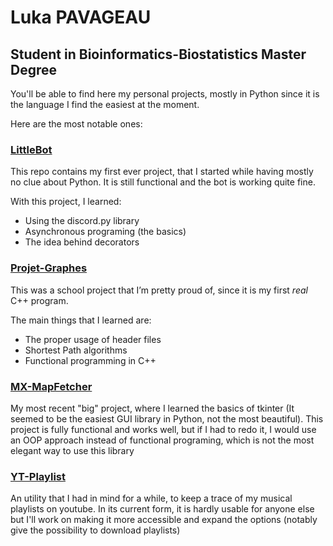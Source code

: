 # Luka PAVAGEAU
## Student in Bioinformatics-Biostatistics Master Degree

You'll be able to find here my personal projects, mostly in Python since it is the language I find the easiest at the moment.

Here are the most notable ones:

### [LittleBot](https://github.com/LukaP-BB/LittleBot)
This repo contains my first ever project, that I started while having mostly no clue about Python. It is still functional and the bot is working quite fine.

With this project, I learned:
- Using the discord.py library
- Asynchronous programing (the basics)
- The idea behind decorators

### [Projet-Graphes](https://github.com/LukaP-BB/Projet-Graphes)
This was a school project that I’m pretty proud of, since it is my first *real* C++ program.

The main things that I learned are:
- The proper usage of header files
- Shortest Path algorithms
- Functional programming in C++

### [MX-MapFetcher](https://github.com/LukaP-BB/MX-MapFetcher)
My most recent "big" project, where I learned the basics of tkinter (It seemed to be the easiest GUI library in Python, not the most beautiful).
This project is fully functional and works well, but if I had to redo it, I would use an OOP approach instead of functional programing, which is not the most elegant way to use this library

### [YT-Playlist](https://github.com/LukaP-BB/YT-Playlist)
An utility that I had in mind for a while, to keep a trace of my musical playlists on youtube. In its current form, it is hardly usable for anyone else but I'll work on making it more accessible and expand the options (notably give the possibility to download playlists)
